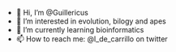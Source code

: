 - 👋 Hi, I’m @Guillericus
- 👀 I’m interested in evolution, bilogy and apes
- 🌱 I’m currently learning bioinformatics
- 📫 How to reach me: @l_de_carrillo on twitter
